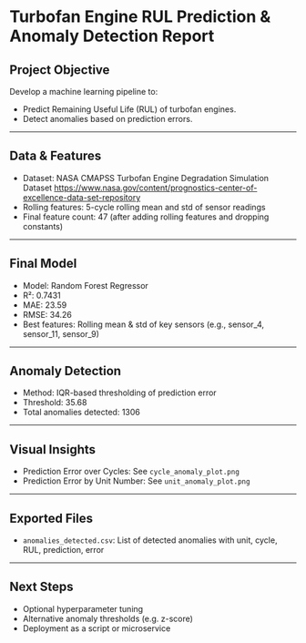 
# Turbofan Engine RUL Prediction & Anomaly Detection Report

## Project Objective
Develop a machine learning pipeline to:
- Predict Remaining Useful Life (RUL) of turbofan engines.
- Detect anomalies based on prediction errors.

---

## Data & Features
- Dataset: NASA CMAPSS Turbofan Engine Degradation Simulation Dataset
https://www.nasa.gov/content/prognostics-center-of-excellence-data-set-repository
- Rolling features: 5-cycle rolling mean and std of sensor readings
- Final feature count: 47 (after adding rolling features and dropping constants)

---

## Final Model
- Model: Random Forest Regressor
- R²: 0.7431
- MAE: 23.59
- RMSE: 34.26
- Best features: Rolling mean & std of key sensors (e.g., sensor_4, sensor_11, sensor_9)

---

## Anomaly Detection
- Method: IQR-based thresholding of prediction error
- Threshold: 35.68
- Total anomalies detected: 1306

---

## Visual Insights
- Prediction Error over Cycles: See `cycle_anomaly_plot.png`
- Prediction Error by Unit Number: See `unit_anomaly_plot.png`

---

## Exported Files
- `anomalies_detected.csv`: List of detected anomalies with unit, cycle, RUL, prediction, error

---

## Next Steps
- Optional hyperparameter tuning
- Alternative anomaly thresholds (e.g. z-score)
- Deployment as a script or microservice

